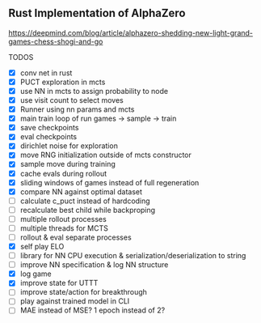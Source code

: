 Rust Implementation of AlphaZero
--------------------------------

https://deepmind.com/blog/article/alphazero-shedding-new-light-grand-games-chess-shogi-and-go

TODOS

- [x] conv net in rust
- [x] PUCT exploration in mcts
- [x] use NN in mcts to assign probability to node
- [x] use visit count to select moves
- [x] Runner using nn params and mcts
- [x] main train loop of run games -> sample -> train
- [x] save checkpoints
- [x] eval checkpoints
- [x] dirichlet noise for exploration
- [x] move RNG initialization outside of mcts constructor
- [x] sample move during training
- [x] cache evals during rollout
- [x] sliding windows of games instead of full regeneration
- [x] compare NN against optimal dataset
- [ ] calculate c_puct instead of hardcoding
- [ ] recalculate best child while backproping
- [ ] multiple rollout processes
- [ ] multiple threads for MCTS
- [ ] rollout & eval separate processes
- [x] self play ELO
- [ ] library for NN CPU execution & serialization/deserialization to string
- [ ] improve NN specification & log NN structure
- [x] log game
- [x] improve state for UTTT
- [ ] improve state/action for breakthrough
- [ ] play against trained model in CLI
- [ ] MAE instead of MSE? 1 epoch instead of 2?